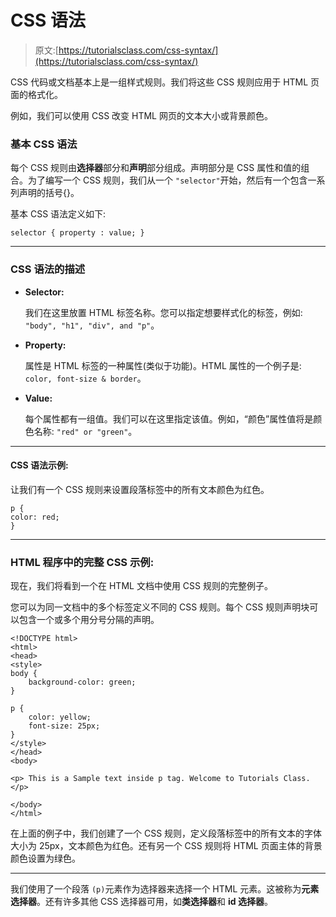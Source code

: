 # CSS 语法

> 原文:[https://tutorialsclass.com/css-syntax/](https://tutorialsclass.com/css-syntax/)

CSS 代码或文档基本上是一组样式规则。我们将这些 CSS 规则应用于 HTML 页面的格式化。

例如，我们可以使用 CSS 改变 HTML 网页的文本大小或背景颜色。

### 基本 CSS 语法

每个 CSS 规则由**选择器**部分和**声明**部分组成。声明部分是 CSS 属性和值的组合。为了编写一个 CSS 规则，我们从一个 `"selector"`开始，然后有一个包含一系列声明的括号{}。

基本 CSS 语法定义如下:

`selector { property : value; }`

* * *

### CSS 语法的描述

*   **Selector:**

    我们在这里放置 HTML 标签名称。您可以指定想要样式化的标签，例如: `"body", "h1", "div", and "p"`。

*   **Property:**

    属性是 HTML 标签的一种属性(类似于功能)。HTML 属性的一个例子是: `color, font-size & border`。

*   **Value:**

    每个属性都有一组值。我们可以在这里指定该值。例如，“颜色”属性值将是颜色名称: `"red" or "green"`。

* * *

#### CSS 语法示例:

让我们有一个 CSS 规则来设置段落标签中的所有文本颜色为红色。

```
p {
color: red;
}
```

* * *

### HTML 程序中的完整 CSS 示例:

现在，我们将看到一个在 HTML 文档中使用 CSS 规则的完整例子。

您可以为同一文档中的多个标签定义不同的 CSS 规则。每个 CSS 规则声明块可以包含一个或多个用分号分隔的声明。

```
<!DOCTYPE html>
<html>
<head>
<style>
body {
    background-color: green;
}

p {
    color: yellow;
    font-size: 25px;
}
</style>
</head>
<body>

<p> This is a Sample text inside p tag. Welcome to Tutorials Class. </p>

</body>
</html>
```

在上面的例子中，我们创建了一个 CSS 规则，定义段落标签中的所有文本的字体大小为 25px，文本颜色为红色。还有另一个 CSS 规则将 HTML 页面主体的背景颜色设置为绿色。

* * *

我们使用了一个段落 `(p)`元素作为选择器来选择一个 HTML 元素。这被称为**元素选择器**。还有许多其他 CSS 选择器可用，如**类选择器**和 **id 选择器**。